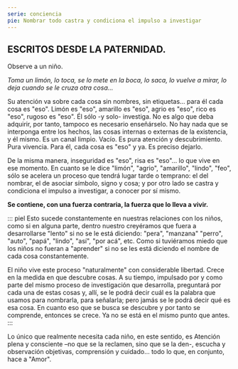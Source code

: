 ```yaml
---
serie: conciencia
pie: Nombrar todo castra y condiciona el impulso a investigar
---
```


## **ESCRITOS DESDE LA PATERNIDAD.**

Observe a un niño.

_Toma un limón, lo toca, se lo mete en la boca, lo saca, lo vuelve a mirar, lo deja cuando se le cruza otra cosa…_

Su atención va sobre cada cosa sin nombres, sin etiquetas… para él cada cosa es "eso". Limón es "eso", amarillo es "eso", agrio es "eso", rico es "eso", rugoso es "eso". Él sólo -y solo- investiga. No es algo que deba adquirir, por tanto, tampoco es necesario enseñárselo. No hay nada que se interponga entre los hechos, las cosas internas o externas de la existencia, y él mismo. Es un canal limpio. Vacío. Es pura atención y descubrimiento. Pura vivencia. Para él, cada cosa es "eso" y ya. Es preciso dejarlo.

De la misma manera, inseguridad es "eso", risa es "eso"… lo que vive en ese momento. En cuanto se le dice "limón", "agrio", "amarillo", "lindo", "feo", sólo se acelera un proceso que tendrá lugar tarde o temprano: el del nombrar, el de asociar símbolo, signo y cosa; y por otro lado se castra y condiciona el impulso a investigar, a conocer por sí mismo.

**Se contiene, con una fuerza contraria, la fuerza que lo lleva a vivir.**

::: piel
Esto sucede constantemente en nuestras relaciones con los niños, como si en alguna parte, dentro nuestro creyéramos que fuera a desarrollarse "lento" si no se le está diciendo: "pera", "manzana" "perro", "auto", "papá", "lindo", "así", "por acá", etc. Como si tuviéramos miedo que los niños no fueran a "aprender" si no se les está diciendo el nombre de cada cosa constantemente.

El niño vive este proceso "naturalmente" con considerable libertad. Crece en la medida en que descubre cosas. A su tiempo, impulsado por y como parte del mismo proceso de investigación que desarrolla, preguntará por cada una de estas cosas y, allí, se le podrá decir cuál es la palabra que usamos para nombrarla, para señalarla; pero jamás se le podrá decir qué es esa cosa. En cuanto eso que se busca se descubre y por tanto se comprende, entonces se crece. Ya no se está en el mismo punto que antes.
:::

Lo único que realmente necesita cada niño, en este sentido, es Atención plena y consciente –no que se la reclamen, sino que se la den-, escucha y observación objetivas, comprensión y cuidado… todo lo que, en conjunto, hace a "Amor".
